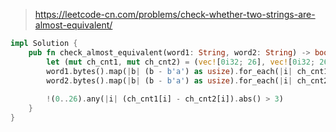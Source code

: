 > https://leetcode-cn.com/problems/check-whether-two-strings-are-almost-equivalent/

``` rust
impl Solution {
    pub fn check_almost_equivalent(word1: String, word2: String) -> bool {
        let (mut ch_cnt1, mut ch_cnt2) = (vec![0i32; 26], vec![0i32; 26]);
        word1.bytes().map(|b| (b - b'a') as usize).for_each(|i| ch_cnt1[i] += 1);
        word2.bytes().map(|b| (b - b'a') as usize).for_each(|i| ch_cnt2[i] += 1);
        
        !(0..26).any(|i| (ch_cnt1[i] - ch_cnt2[i]).abs() > 3)
    }
}
```